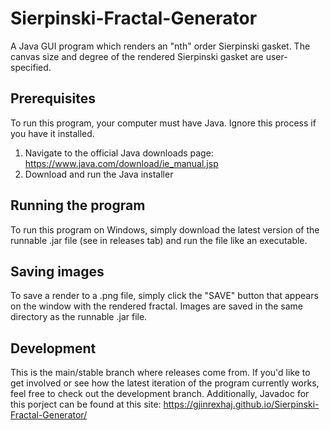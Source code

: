 # Sierpinski-Fractal-Generator
A Java GUI program which renders an "nth" order Sierpinski gasket. The canvas size and degree of the rendered Sierpinski gasket are user-specified.

## Prerequisites
To run this program, your computer must have Java. Ignore this process if you have it installed.

1. Navigate to the official Java downloads page: https://www.java.com/download/ie_manual.jsp
2. Download and run the Java installer

## Running the program
To run this program on Windows, simply download the latest version of the runnable .jar file (see in releases tab) and run the file like an executable.

## Saving images
To save a render to a .png file, simply click the "SAVE" button that appears on the window with the rendered fractal. Images are saved in the same directory as the runnable .jar file.

## Development
This is the main/stable branch where releases come from. If you'd like to get involved or see how the latest iteration of the program currently works, feel free to check out the development branch.
Additionally, Javadoc for this porject can be found at this site: https://gjinrexhaj.github.io/Sierpinski-Fractal-Generator/

